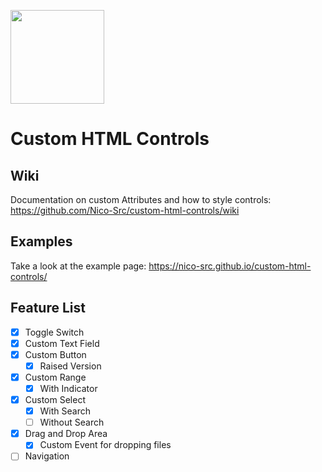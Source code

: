 <img align="center" width="150" height="150" src="https://i.imgur.com/HqQsSSZ.png">       
# Custom HTML Controls
## Wiki
Documentation on custom Attributes and how to style controls: https://github.com/Nico-Src/custom-html-controls/wiki  
## Examples
Take a look at the example page: https://nico-src.github.io/custom-html-controls/
## Feature List
- [x] Toggle Switch
- [x] Custom Text Field
- [x] Custom Button
  - [x] Raised Version 
- [x] Custom Range
  - [x] With Indicator
- [x] Custom Select
  - [x] With Search
  - [ ] Without Search   
- [x] Drag and Drop Area
  - [x] Custom Event for dropping files 
- [ ] Navigation   
